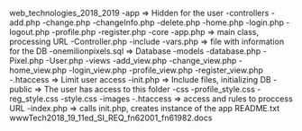 web_technologies_2018_2019
	-app => Hidden for the user
		-controllers
			-add.php
			-change.php
			-changeInfo.php
			-delete.php
			-home.php
			-login.php
			-logout.php
			-profile.php
			-register.php
		-core
			-app.php => main class, processing URL
			-Controller.php
		-include
			-vars.php => file with information for the DB
			-onemilionpixels.sql => Database
		-models
			-database.php
			-Pixel.php
			-User.php
		-views
			-add_view.php
			-change_view.php
			-home_view.php
			-login_view.php
			-profile_view.php
			-register_view.php
		-.htaccess => Limit user access
		-init.php => Include files, initializing DB
	-public => The user has access to this folder
		-css
			-profile_style.css
			-reg_style.css
			-style.css
		-images
		-.htaccess => access and rules to proccess URL
		-index.php => calls init.php, creates instance of the app
README.txt
wwwTech2018_19_11ed_SI_REQ_fn62001_fn61982.docs

